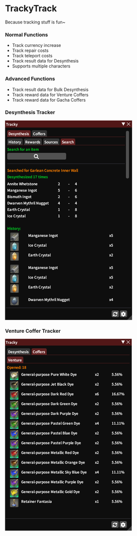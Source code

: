 # TrackyTrack
Because tracking stuff is fun~

### Normal Functions 
+ Track currency increase
+ Track repair costs
+ Track teleport costs
+ Track result data for Desynthesis
+ Supports multiple characters

### Advanced  Functions
+ Track result data for Bulk Desynthesis
+ Track reward data for Venture Coffers
+ Track reward data for Gacha Coffers

### Desynthesis Tracker
![desynthesis](TrackyTrack/images/desynthesis.png)

### Venture Coffer Tracker
![coffer](TrackyTrack/images/venturecoffer.png)

